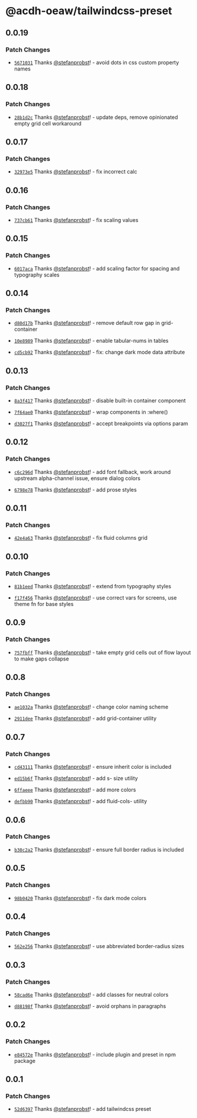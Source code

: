 # @acdh-oeaw/tailwindcss-preset

## 0.0.19

### Patch Changes

- [`5671031`](https://github.com/acdh-oeaw/tailwindcss-preset/commit/56710317743272981c7053536725495f0f4198b3)
  Thanks [@stefanprobst](https://github.com/stefanprobst)! - avoid dots in css custom property names

## 0.0.18

### Patch Changes

- [`28b1d2c`](https://github.com/acdh-oeaw/tailwindcss-preset/commit/28b1d2c75b59c8c90906314b0bf8195962e86b2e)
  Thanks [@stefanprobst](https://github.com/stefanprobst)! - update deps, remove opinionated empty
  grid cell workaround

## 0.0.17

### Patch Changes

- [`32973e5`](https://github.com/acdh-oeaw/tailwindcss-preset/commit/32973e5231bf90d24adcab408ef80a80cfc37763)
  Thanks [@stefanprobst](https://github.com/stefanprobst)! - fix incorrect calc

## 0.0.16

### Patch Changes

- [`737cb61`](https://github.com/acdh-oeaw/tailwindcss-preset/commit/737cb61601f9d6c9861791be2a4fb9bfec5a3be4)
  Thanks [@stefanprobst](https://github.com/stefanprobst)! - fix scaling values

## 0.0.15

### Patch Changes

- [`6017aca`](https://github.com/acdh-oeaw/tailwindcss-preset/commit/6017aca5e292947acee4e22df667eea5a5bbbd88)
  Thanks [@stefanprobst](https://github.com/stefanprobst)! - add scaling factor for spacing and
  typography scales

## 0.0.14

### Patch Changes

- [`d80d17b`](https://github.com/acdh-oeaw/tailwindcss-preset/commit/d80d17b74753a25d186be4445f5a55c94124acf9)
  Thanks [@stefanprobst](https://github.com/stefanprobst)! - remove default row gap in
  grid-container

- [`10e8989`](https://github.com/acdh-oeaw/tailwindcss-preset/commit/10e8989cf12cca102f05954d7a63e37b9ac61822)
  Thanks [@stefanprobst](https://github.com/stefanprobst)! - enable tabular-nums in tables

- [`cd5cb92`](https://github.com/acdh-oeaw/tailwindcss-preset/commit/cd5cb92956fab28fba4f7f9bcbfc17cefdadf781)
  Thanks [@stefanprobst](https://github.com/stefanprobst)! - fix: change dark mode data attribute

## 0.0.13

### Patch Changes

- [`8a3f417`](https://github.com/acdh-oeaw/tailwindcss-preset/commit/8a3f417228135af68b4c2e1cd341ab09b9ab6fa2)
  Thanks [@stefanprobst](https://github.com/stefanprobst)! - disable built-in container component

- [`7f64ae0`](https://github.com/acdh-oeaw/tailwindcss-preset/commit/7f64ae051413655b08575dd67eacb27f904edb81)
  Thanks [@stefanprobst](https://github.com/stefanprobst)! - wrap components in :where()

- [`d3027f1`](https://github.com/acdh-oeaw/tailwindcss-preset/commit/d3027f1d27d6cfa90fe005d885acf5804646ebe5)
  Thanks [@stefanprobst](https://github.com/stefanprobst)! - accept breakpoints via options param

## 0.0.12

### Patch Changes

- [`c6c296d`](https://github.com/acdh-oeaw/tailwindcss-preset/commit/c6c296df7b86a3dc32096360bda27ce4e172866a)
  Thanks [@stefanprobst](https://github.com/stefanprobst)! - add font fallback, work around upstream
  alpha-channel issue, ensure dialog colors

- [`6798e78`](https://github.com/acdh-oeaw/tailwindcss-preset/commit/6798e788ffd075334decf2e2b289b896c7b4a6b6)
  Thanks [@stefanprobst](https://github.com/stefanprobst)! - add prose styles

## 0.0.11

### Patch Changes

- [`42e4a63`](https://github.com/acdh-oeaw/tailwindcss-preset/commit/42e4a63ffeab6cf459fb9227801c6f39e5da39c1)
  Thanks [@stefanprobst](https://github.com/stefanprobst)! - fix fluid columns grid

## 0.0.10

### Patch Changes

- [`81b1eed`](https://github.com/acdh-oeaw/tailwindcss-preset/commit/81b1eeda2baff021c7a26ef8f775c21b9b62245d)
  Thanks [@stefanprobst](https://github.com/stefanprobst)! - extend from typography styles

- [`f17f456`](https://github.com/acdh-oeaw/tailwindcss-preset/commit/f17f456f2653a032128aaa12986795ff8fbb3641)
  Thanks [@stefanprobst](https://github.com/stefanprobst)! - use correct vars for screens, use theme
  fn for base styles

## 0.0.9

### Patch Changes

- [`757fbff`](https://github.com/acdh-oeaw/tailwindcss-preset/commit/757fbff677f8a37ba543d6acc00cc1de216f0c03)
  Thanks [@stefanprobst](https://github.com/stefanprobst)! - take empty grid cells out of flow
  layout to make gaps collapse

## 0.0.8

### Patch Changes

- [`ae1032a`](https://github.com/acdh-oeaw/tailwindcss-preset/commit/ae1032a1f8cd7ec76c37d5d9ad473eced1a15b72)
  Thanks [@stefanprobst](https://github.com/stefanprobst)! - change color naming scheme

- [`2911dee`](https://github.com/acdh-oeaw/tailwindcss-preset/commit/2911deea4d6f2eb6c043886270962d8d774e5b74)
  Thanks [@stefanprobst](https://github.com/stefanprobst)! - add grid-container utility

## 0.0.7

### Patch Changes

- [`cd43111`](https://github.com/acdh-oeaw/tailwindcss-preset/commit/cd43111e66269cd103f84b87b104d77e3fb8734e)
  Thanks [@stefanprobst](https://github.com/stefanprobst)! - ensure inherit color is included

- [`ed15b6f`](https://github.com/acdh-oeaw/tailwindcss-preset/commit/ed15b6f6f4ed155983c2c01137caec2aee4f63c5)
  Thanks [@stefanprobst](https://github.com/stefanprobst)! - add s- size utility

- [`6ffaeee`](https://github.com/acdh-oeaw/tailwindcss-preset/commit/6ffaeee7f26e544830982599fbff56129e8648ef)
  Thanks [@stefanprobst](https://github.com/stefanprobst)! - add more colors

- [`defbb90`](https://github.com/acdh-oeaw/tailwindcss-preset/commit/defbb904546b8184ff5946e690645c657020b01e)
  Thanks [@stefanprobst](https://github.com/stefanprobst)! - add fluid-cols- utility

## 0.0.6

### Patch Changes

- [`b30c2a2`](https://github.com/acdh-oeaw/tailwindcss-preset/commit/b30c2a2cb324f24bd5cc49cb6943d67b885e5a3e)
  Thanks [@stefanprobst](https://github.com/stefanprobst)! - ensure full border radius is included

## 0.0.5

### Patch Changes

- [`98b0420`](https://github.com/acdh-oeaw/tailwindcss-preset/commit/98b04206f57f1465f9e81be275aea0a7733b1efe)
  Thanks [@stefanprobst](https://github.com/stefanprobst)! - fix dark mode colors

## 0.0.4

### Patch Changes

- [`562e256`](https://github.com/acdh-oeaw/tailwindcss-preset/commit/562e2564823b91dddddcca71cebee71625031c74)
  Thanks [@stefanprobst](https://github.com/stefanprobst)! - use abbreviated border-radius sizes

## 0.0.3

### Patch Changes

- [`58cad6e`](https://github.com/acdh-oeaw/tailwindcss-preset/commit/58cad6eefea0eb6d46db607a1cb4ac402b6bb46a)
  Thanks [@stefanprobst](https://github.com/stefanprobst)! - add classes for neutral colors

- [`d88198f`](https://github.com/acdh-oeaw/tailwindcss-preset/commit/d88198fb7395a9d3c9ca19438d65b2db453aebfc)
  Thanks [@stefanprobst](https://github.com/stefanprobst)! - avoid orphans in paragraphs

## 0.0.2

### Patch Changes

- [`e84572e`](https://github.com/acdh-oeaw/tailwindcss-preset/commit/e84572e05b2495c43adf0809d6db154d1f4f66fd)
  Thanks [@stefanprobst](https://github.com/stefanprobst)! - include plugin and preset in npm
  package

## 0.0.1

### Patch Changes

- [`52d6397`](https://github.com/acdh-oeaw/tailwindcss-preset/commit/52d6397896baa822da7e4e8d41f13e4b3032faa9)
  Thanks [@stefanprobst](https://github.com/stefanprobst)! - add tailwindcss preset

